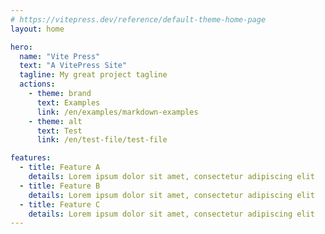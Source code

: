 ```yaml
---
# https://vitepress.dev/reference/default-theme-home-page
layout: home

hero:
  name: "Vite Press"
  text: "A VitePress Site"
  tagline: My great project tagline
  actions:
    - theme: brand
      text: Examples
      link: /en/examples/markdown-examples
    - theme: alt
      text: Test
      link: /en/test-file/test-file

features:
  - title: Feature A
    details: Lorem ipsum dolor sit amet, consectetur adipiscing elit
  - title: Feature B
    details: Lorem ipsum dolor sit amet, consectetur adipiscing elit
  - title: Feature C
    details: Lorem ipsum dolor sit amet, consectetur adipiscing elit
---
```


